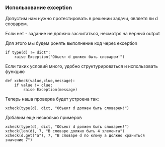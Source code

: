 ### Использование exception

Допустим нам нужно протестировать в решении задачи, являетя ли d словарем.

Если нет - задание не должно засчитаться, несмотря на верный output

Для этого мы будем ронять выполнение код через exception

    if type(d) != dict":
        raise Exception("Объект d должен быть словарем!")
        
Если таких условий много, удобно структурироваться и использовать функцию

    def xcheck(value,clue,message): 
        if value != clue:
            raise Exception(message)
        
Теперь наша проверка будет устроена так:

    xcheck(type(d), dict, "Объект d должен быть словарем!")
    
Добавим еще несколько примеров

    xcheck(type(d), dict, "Объект d должен быть словарем!")
    xcheck(len(d), 7, "В словаре должно быть 4 элемента")      
    xcheck(d.get("а"), 7, "В словаре d по ключу a должно храниться значение 7")
  
    